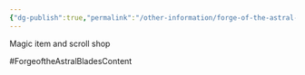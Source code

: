 ```yaml
---
{"dg-publish":true,"permalink":"/other-information/forge-of-the-astral-blades/locations/gateway-baazar/the-veiled-wares/"}
---
```


Magic item and scroll shop

#ForgeoftheAstralBladesContent 